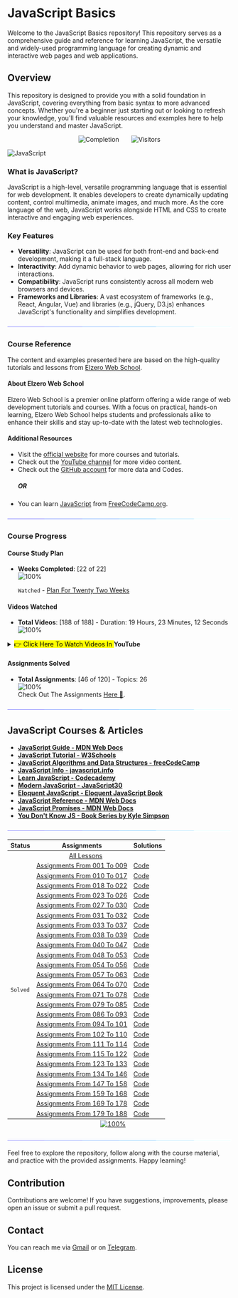 # JavaScript Basics

Welcome to the JavaScript Basics repository! This repository serves as a comprehensive guide and reference for learning JavaScript, the versatile and widely-used programming language for creating dynamic and interactive web pages and web applications.

## Overview

This repository is designed to provide you with a solid foundation in JavaScript, covering everything from basic syntax to more advanced concepts. Whether you're a beginner just starting out or looking to refresh your knowledge, you'll find valuable resources and examples here to help you understand and master JavaScript.

<p align="center">
  <img src="https://img.shields.io/badge/Completion-99%25-blue" alt="Completion">&nbsp;&nbsp;&nbsp;&nbsp;&nbsp;&nbsp;
  <img src="https://visitor-badge.laobi.icu/badge?page_id=AllamF5JJavaScript_Course" alt="Visitors"/>
</p>

![JavaScript](https://github.com/AllamF5J/JavaScript_Course/blob/main/Js_Photo.webp)

### What is JavaScript?

JavaScript is a high-level, versatile programming language that is essential for web development. It enables developers to create dynamically updating content, control multimedia, animate images, and much more. As the core language of the web, JavaScript works alongside HTML and CSS to create interactive and engaging web experiences.

### Key Features

- **Versatility**: JavaScript can be used for both front-end and back-end development, making it a full-stack language.
- **Interactivity**: Add dynamic behavior to web pages, allowing for rich user interactions.
- **Compatibility**: JavaScript runs consistently across all modern web browsers and devices.
- **Frameworks and Libraries**: A vast ecosystem of frameworks (e.g., React, Angular, Vue) and libraries (e.g., jQuery, D3.js) enhances JavaScript's functionality and simplifies development.

<img src="https://github.com/AllamF5J/AllamF5J/blob/main/images/neon.gif">

### Course Reference

The content and examples presented here are based on the high-quality tutorials and lessons from [Elzero Web School](https://elzero.org).

#### About Elzero Web School

Elzero Web School is a premier online platform offering a wide range of web development tutorials and courses. With a focus on practical, hands-on learning, Elzero Web School helps students and professionals alike to enhance their skills and stay up-to-date with the latest web technologies.

#### Additional Resources

- Visit the [official website](https://elzero.org) for more courses and tutorials.
- Check out the [YouTube channel](https://www.youtube.com/@ElzeroWebSchool) for more video content.
- Check out the [GitHub account](https://github.com/ElzeroWebSchool) for more data and Codes.
  <h5>OR</h5>
- You can learn [JavaScript](https://www.youtube.com/watch?v=PkZNo7MFNFg) from [FreeCodeCamp.org](https://www.youtube.com/@freecodecamp).

<img src="https://github.com/AllamF5J/AllamF5J/blob/main/images/neon.gif">

### Course Progress

#### Course Study Plan
- **Weeks Completed**: [22 of 22]  
  ![100%](https://progress-bar.dev/100/?title=Done)

  `Watched` - [Plan For Twenty Two Weeks](https://elzero.org/study/javascript-bootcamp-2021-study-plan/)

#### Videos Watched
- **Total Videos**: [188 of 188] - Duration: 19 Hours, 23 Minutes, 12 Seconds  
  ![100%](https://progress-bar.dev/100/?title=Watched)  

<details>
    <br>
      <summary><mark><span>👉</span> Click Here To Watch Videos In </mark><strong>YouTube</strong></summary>

  <details>
    <summary>
      Week 01 - JavaScript Introduction
    </summary>

  -   `Watched` - 001 => [Introduction & What Is JavaScript ?]()

  -   `Watched` - 002 => [How To Study The Course ?]()

  -   `Watched` - 003 => [Setting Up Environment & Tools]()

  -   `Watched` - 004 => [Work With Chrome Developer Tools]()

  -   `Watched` - 005 => [Where To Put The Code ?]()

  -   `Watched` - 006 => [Comments & Bad Practices]()

  -   `Watched` - 007 => [Output To Screen]()

  -   `Watched` - 008 => [Console Methods And Styling And WebAPI]()

  -   `Watched` - 009 => [What Is ECMAScript ?]()
  </details>

  <details>
    <summary>
      Week 02 - Data Types And Variables
    </summary>

  -   `Watched` - 010 => [Data Types & Typeof Operator]()

  -   `Watched` - 011 => [Variables Introduction]()

  -   `Watched` - 012 => [Identifiers Name Convention & Rules]()

  -   `Watched` - 013 => [Var & Let & Const - Compare]()

  -   `Watched` - 014 => [String Syntax + Character Escape Sequences]()

  -   `Watched` - 015 => [Concatenation]()

  -   `Watched` - 016 => [Template Literals (Template Strings)]()

  -   `Watched` - 017 => [Variable & Concatenation Challenge]()
  </details>

  <details>
    <summary>
      Week 03 - Operators
    </summary>

  -   `Watched` - 018 => [Arithmetic Operators]()

  -   `Watched` - 019 => [Unary Operators & Negation Operators]()

  -   `Watched` - 020 => [Type Coercion]()

  -   `Watched` - 021 => [Assignment Operators]()

  -   `Watched` - 022 => [Operators Challenge]()
  </details>

  <details>
    <summary>
      Week 04 - Numbers & String
    </summary>

  -   `Watched` - 023 => [Number]()

  -   `Watched` - 024 => [Number Methods]()

  -   `Watched` - 025 => [Math Object]()

  -   `Watched` - 026 => [Number Challenge]()

  -   `Watched` - 027 => [String Methods - Part 1]()

  -   `Watched` - 028 => [String Methods - Part 2]()

  -   `Watched` - 029 => [String Methods - Part 3]()

  -   `Watched` - 030 => [String Challenge]()
  </details>

  <details>
    <summary>
      Week 05 - Control Flow
    </summary>

  -   `Watched` - 031 => [Comparison Operators]()

  -   `Watched` - 032 => [Logical Operators]()

  -   `Watched` - 033 => [If Conditions]()

  -   `Watched` - 034 => [Nested If Conditions]()

  -   `Watched` - 035 => [Conditional (Ternary) Operator]()

  -   `Watched` - 036 => [Nullish Coalescing Operator & Logical Or]()

  -   `Watched` - 037 => [If Condition Challenge]()

  -   `Watched` - 038 => [Switch Statement]()

  -   `Watched` - 039 => [Switch & If Challenges]()
  </details>

  <details>
    <summary>
      Week 06 - Array
    </summary>

  -   `Watched` - 040 => [Array Big Introduction]()

  -   `Watched` - 041 => [Using Length With Array]()

  -   `Watched` - 042 => [Adding And Removing From Array]()

  -   `Watched` - 043 => [Searching Array]()

  -   `Watched` - 044 => [Sorting Array]()

  -   `Watched` - 045 => [Slicing Array]()

  -   `Watched` - 046 => [Joining Arrays]()

  -   `Watched` - 047 => [Array Challenge]()
  </details>

  <details>
    <summary>
      Week 07 - Loops
    </summary>

  -   `Watched` - 048 => [Loop - For & Concept Of Loop]()

  -   `Watched` - 049 => [Loop On Sequences]()

  -   `Watched` - 050 => [Nested Loop & Training]()

  -   `Watched` - 051 => [Loop Control - Break & Continue & Label]()

  -   `Watched` - 052 => [Loop - For - Advanced Examples]()

  -   `Watched` - 053 => [Practice - Add Products To Page]()

  -   `Watched` - 054 => [Loop - While]()

  -   `Watched` - 055 => [Loop - Do While]()
      
  -   `Watched` - 056 => [Loop Challenge]()
  </details>
  <details>
    <summary>
      Weeks 08 & 09 - Functions & Scope
    </summary>

  -   `Watched` - 057 => [Function - Intro & Basic Usage]()

  -   `Watched` - 058 => [Function - Advanced Example]()

  -   `Watched` - 059 => [Function - return Statement & Use Cases]()

  -   `Watched` - 060 => [Function - Default Parameter]()

  -   `Watched` - 061 => [Function - Rest Parameter]()

  -   `Watched` - 062 => [Practice - Ultimate Function]()

  -   `Watched` - 063 => [Random Arguments Function Challenge]()

  -   `Watched` - 064 => [Anonymous Function & Use Cases]()

  -   `Watched` - 065 => [Return Nested Function]()

  -   `Watched` - 066 => [Arrow Function Syntax]()

  -   `Watched` - 067 => [Scope - Global & Local]()

  -   `Watched` - 068 => [Scope - Block]()

  -   `Watched` - 069 => [Scope - Lexical (Static)]()

  -   `Watched` - 070 => [Arrow Function Challenge]()
  </details>

  <details>
    <summary>
      Week 10 - Higher Order Functions
    </summary>

  -   `Watched` - 071 => [Higher Order Functions – Map]()

  -   `Watched` - 072 => [Higher Order Functions – Map Practice]()

  -   `Watched` - 073 => [Higher Order Functions – Filter]()

  -   `Watched` - 074 => [Higher Order Functions – Filter Practice]()

  -   `Watched` - 075 => [Higher Order Functions - Reduce]()

  -   `Watched` - 076 => [Higher Order Functions – Reduce Practice]()

  -   `Watched` - 077 => [Higher Order Functions – ForEach & Practice]()

  -   `Watched` - 078 => [Higher Order Functions Challenge]()
  </details>

  <details>
    <summary>
      Week 11 - Objects
    </summary>

  -   `Watched` - 079 => [Object Introduction]()

  -   `Watched` - 080 => [Accessing Object With Dot Notation vs Bracket Notation]()

  -   `Watched` - 081 => [Nested Object & Advanced Examples]()

  -   `Watched` - 082 => [Create Object With New Keyword]()

  -   `Watched` - 083 => [This Keyword]()

  -   `Watched` - 084 => [Create Object With Create Method]()

  -   `Watched` - 085 => [Create Object With Assign Method]()
  </details>

  <details>
    <summary>
      Weeks 12 & 13 - Document Object Model [DOM]
    </summary>

  -   `Watched` - 086 => [What Is DOM ? & Selecting Elements]()

  -   `Watched` - 087 => [Get & Set Elements Content And Attributes]()

  -   `Watched` - 088 => [Check Attributes & Examples]()

  -   `Watched` - 089 => [Create & Append Elements]()

  -   `Watched` - 090 => [Practice - Product With Heading & Paragraph]()

  -   `Watched` - 091 => [Deal With Children]()

  -   `Watched` - 092 => [DOM Events]()

  -   `Watched` - 093 => [Validate Form & Prevent Default]()

  -   `Watched` - 094 => [Events Simulation - Click, Focus, Blur]()

  -   `Watched` - 095 => [ClassList Object & Methods]()

  -   `Watched` - 096 => [CSS Styling & Stylesheets]()

  -   `Watched` - 097 => [Before, After, Prepend, Append, Remove]()

  -   `Watched` - 098 => [DOM Traversing]()

  -   `Watched` - 099 => [DOM Cloning]()

  -   `Watched` - 100 => [Add Event Listener & Event Target]()

  -   `Watched` - 101 => [DOM Challenge]()
  </details>

  <details>
    <summary>
      Week 14 & 15 - Browser Object Model [BOM]
    </summary>

  -   `Watched` - 102 => [What Is BOM ?]()

  -   `Watched` - 103 => [Alert & Confirm & Prompt]()

  -   `Watched` - 104 => [setTimeout & clearTimeout]()

  -   `Watched` - 105 => [setInterval & clearInterval]()

  -   `Watched` - 106 => [Window Location Object]()

  -   `Watched` - 107 => [Window Open & Close]()

  -   `Watched` - 108 => [Window History Object]()

  -   `Watched` - 109 => [Scroll, ScrollTo, ScrollBy, Focus, Print, Stop]()

  -   `Watched` - 110 => [Practice - Scroll To Top Using ScrollY]()

  -   `Watched` - 111 => [Local Storage]()

  -   `Watched` - 112 => [Practice - Local Storage Color App]()

  -   `Watched` - 113 => [Session Storage & Use Cases]()

  -   `Watched` - 114 => [BOM Challenge]()
  </details>

  <details>
    <summary>
      Week 16 - Destructuring
    </summary>

  -   `Watched` - 115 => [Destructuring Arrays - Part 1]()

  -   `Watched` - 116 => [Destructuring Arrays - Part 2]()

  -   `Watched` - 117 => [Destructuring Arrays - Part 3 - Swap Variables]()

  -   `Watched` - 118 => [Destructuring Object - Part 1]()

  -   `Watched` - 119 => [Destructuring Object - Part 2]()

  -   `Watched` - 120 => [Destructuring Function Parameters]()

  -   `Watched` - 121 => [Destructuring Mixed Content]()

  -   `Watched` - 122 => [Destructuring Challenge]()
  </details>

  <details>
      <summary>
          Week 17 - More Methods & New Data Types
      </summary>

  -   `Watched` - 123 => [Set Data Type & Methods]()

  -   `Watched` - 124 => [Set vs WeakSet & Garbage Collector]()

  -   `Watched` - 125 => [Map Data Type vs Object]()

  -   `Watched` - 126 => [Map Methods]()

  -   `Watched` - 127 => [Map vs WeakMap]()

  -   `Watched` - 128 => [Array.from Method]()

  -   `Watched` - 129 => [Array.copyWithin Method]()

  -   `Watched` - 130 => [Array.some Method]()

  -   `Watched` - 131 => [Array.every Method]()

  -   `Watched` - 132 => [Spread Syntax & Use Cases]()

  -   `Watched` - 133 => [Map & Set Challenge]()
  </details>

  <details>
    <summary>
      Week 18 - Regular Expressions
    </summary>

  -   `Watched` - 134 => [Introduction & What is Regular Expression ?]()

  -   `Watched` - 135 => [RegExp Modifiers]()

  -   `Watched` - 136 => [RegExp Ranges - Part 1]()

  -   `Watched` - 137 => [RegExp Ranges - Part 2]()

  -   `Watched` - 138 => [RegExp Character Classes - Part 1]()

  -   `Watched` - 139 => [RegExp Character Classes - Part 2]()

  -   `Watched` - 140 => [RegExp Quantifiers - Part 1]()

  -   `Watched` - 141 => [RegExp Quantifiers - Part 2]()

  -   `Watched` - 142 => [RegExp Quantifiers - Part 3]()

  -   `Watched` - 143 => [Replace With The RegExp Pattern]()

  -   `Watched` - 144 => [Form Validation Practice]()

  -   `Watched` - 145 => [Test Your RegExp and Discussions]()

  -   `Watched` - 146 => [RegExp Challenge]()
  </details>

  <details>
    <summary>
      Week 19 - Object Oriented Programming
    </summary>

  -   `Watched` - 147 => [Object Oriented Programming Introduction]()

  -   `Watched` - 148 => [Constructor Function Introduction]()

  -   `Watched` - 149 => [Constructor Function New Syntax]()

  -   `Watched` - 150 => [Constructor Function Deal With Properties & Methods]()

  -   `Watched` - 151 => [Constructor Function Update Properties & Built In Constructors]()

  -   `Watched` - 152 => [Class Static Properties & Methods]()

  -   `Watched` - 153 => [Class Inheritance]()

  -   `Watched` - 154 => [Class Encapsulation]()

  -   `Watched` - 155 => [Prototype Introduction]()

  -   `Watched` - 156 => [Add To Prototype Chain]()

  -   `Watched` - 157 => [Object Meta Data & Descriptor - Part 1]()

  -   `Watched` - 158 => [Object Meta Data & Descriptor - Part 2]()
  </details>

  <details>
    <summary>
      Week 20 - Date, Time, Generators & Modules
    </summary>

  -   `Watched` - 159 => [Date & Time Introduction]()

  -   `Watched` - 160 => [Get Date & Time]()

  -   `Watched` - 161 => [Set Date & Time]()

  -   `Watched` - 162 => [Formatting Date & Time]()

  -   `Watched` - 163 => [Tracking Operations Time]()

  -   `Watched` - 164 => [Generators Function Introduction]()

  -   `Watched` - 165 => [Delegate Generators]()

  -   `Watched` - 166 => [Generate Infinite Numbers]()

  -   `Watched` - 167 => [Modules Import & Export]()

  -   `Watched` - 168 => [Named vs Default Export & Import All]()
  </details>

  <details>
    <summary>
      Week 21 - Asynchronous Programming and JSON & AJAX
    </summary>

  -   `Watched` - 169 => [Introduction & What Is JSON ?]()

  -   `Watched` - 170 => [JSON Syntax & Compare With JS Object]()

  -   `Watched` - 171 => [What Is API ?]()

  -   `Watched` - 172 => [Parse & Stringify]()

  -   `Watched` - 173 => [Asynchronous Programming vs Synchronous Programming]()

  -   `Watched` - 174 => [CallStack & Web API]()

  -   `Watched` - 175 => [Event Loop & Callback Queue]()

  -   `Watched` - 176 => [What Is AJAX & Network Information]()

  -   `Watched` - 177 => [Request & Response From Real API]()

  -   `Watched` - 178 => [Loop On API Data]()
  </details>

  <details>
      <summary>
          Week 22 - Promises & APIs & Training
      </summary>

  -   `Watched` - 179 => [Callback Hell Or Pyramid Of Doom]()

  -   `Watched` - 180 => [Promise Intro & Syntax]()

  -   `Watched` - 181 => [Promise - Then & Catch & Finally]()

  -   `Watched` - 182 => [Promise & XHR]()

  -   `Watched` - 183 => [Fetch API]()

  -   `Watched` - 184 => [Promise - All & AllSettled & Race]()

  -   `Watched` - 185 => [Async & Training]()

  -   `Watched` - 186 => [Await & Training]()

  -   `Watched` - 187 => [Fetch - Try & Catch & Finally]()

  -   `Watched` - 188 => [The End & Advices]()
  </details>

</details>

#### Assignments Solved
- **Total Assignments**: [46 of 120] - Topics: 26  
  ![100%](https://progress-bar.dev/100/?title=Solved)  
  Check Out The Assignments [Here 🤏](https://elzero.org/category/assignments/javascript-bootcamp-assignments/).
  
<img src="https://github.com/AllamF5J/AllamF5J/blob/main/images/neon.gif">

## JavaScript Courses & Articles
- **[JavaScript Guide - MDN Web Docs](https://developer.mozilla.org/en-US/docs/Web/JavaScript/Guide)**
- **[JavaScript Tutorial - W3Schools](https://www.w3schools.com/js/)**
- **[JavaScript Algorithms and Data Structures - freeCodeCamp](https://www.freecodecamp.org/learn/javascript-algorithms-and-data-structures/)**
- **[JavaScript Info - javascript.info](https://javascript.info/)**
- **[Learn JavaScript - Codecademy](https://www.codecademy.com/learn/introduction-to-javascript)**
- **[Modern JavaScript - JavaScript30](https://javascript30.com/)**
- **[Eloquent JavaScript - Eloquent JavaScript Book](https://eloquentjavascript.net/)**
- **[JavaScript Reference - MDN Web Docs](https://developer.mozilla.org/en-US/docs/Web/JavaScript/Reference)**
- **[JavaScript Promises - MDN Web Docs](https://developer.mozilla.org/en-US/docs/Web/JavaScript/Guide/Using_promises)**
- **[You Don't Know JS - Book Series by Kyle Simpson](https://github.com/getify/You-Dont-Know-JS)**
    
<img src="https://github.com/AllamF5J/AllamF5J/blob/main/images/neon.gif">
<table border="0" cellpadding="0" cellspacing="0">
  <thead>
    <tr>
      <th>Status</th>
      <th>Assignments</th>
      <th>Solutions</th>
    </tr>
  </thead>
  <tbody>
      <tr>
      <td colspan="3">
        &nbsp;&nbsp;&nbsp;&nbsp;&nbsp;&nbsp;&nbsp;&nbsp;&nbsp;&nbsp;&nbsp;&nbsp;&nbsp;&nbsp;&nbsp;&nbsp;&nbsp;
        &nbsp;&nbsp;&nbsp;&nbsp;&nbsp;&nbsp;&nbsp;&nbsp;&nbsp;&nbsp;&nbsp;&nbsp;&nbsp;&nbsp;&nbsp;&nbsp;
      <a href="https://github.com/AllamF5J/JavaScript_Bootcamp/tree/main/00%20-%20Lessons">All Lessons</a></td>
    </tr>
    <tr>
      <td rowspan="26"><code>Solved</code></td>
      <td><a href="https://elzero.org/javascript-bootcamp-assignments-lesson-from-001-to-009/">Assignments From 001 To 009</a></td>
      <td><a href="https://github.com/AllamF5J/JavaScript_Bootcamp/tree/main/01%20-%20Introduction%20001%20~%20009">Code</a></td>
    </tr>
    <tr>
      <td><a href="https://elzero.org/javascript-bootcamp-assignments-lesson-from-010-to-017/">Assignments From 010 To 017</a></td>
      <td><a href="https://github.com/AllamF5J/JavaScript_Bootcamp/tree/main/02%20-%20Data%20Types%20And%20Variables%20010%20~%20017">Code</a></td>
    </tr>
    <tr>
      <td><a href="https://elzero.org/javascript-bootcamp-assignments-lesson-from-018-to-022/">Assignments From 018 To 022</a></td>
      <td><a href="https://github.com/AllamF5J/JavaScript_Bootcamp/tree/main/03%20-%20Operators%20018%20~%20022">Code</a></td>
    </tr>
    <tr>
      <td><a href="https://elzero.org/javascript-bootcamp-assignments-lesson-from-023-to-026/">Assignments From 023 To 026</a></td>
      <td><a href="https://github.com/AllamF5J/JavaScript_Bootcamp/tree/main/04%20-%20Numbers%20023%20~%20026">Code</a></td>
    </tr>
    <tr>
      <td><a href="https://elzero.org/javascript-bootcamp-assignments-lesson-from-027-to-030/">Assignments From 027 To 030</a></td>
      <td><a href="https://github.com/AllamF5J/JavaScript_Bootcamp/tree/main/05%20-%20Strings%20And%20Methods%20027%20~%20030">Code</a></td>
    </tr>
    <tr>
      <td><a href="https://elzero.org/javascript-bootcamp-assignments-lesson-from-031-to-032/">Assignments From 031 To 032</a></td>
      <td><a href="https://github.com/AllamF5J/JavaScript_Bootcamp/tree/main/06%20-%20Comparison%20%26%20Logical%20Operators%20031%20~%20032">Code</a></td>
    </tr>
    <tr>
      <td><a href="https://elzero.org/javascript-bootcamp-assignments-lesson-from-033-to-037/">Assignments From 033 To 037</a></td>
      <td><a href="https://github.com/AllamF5J/JavaScript_Bootcamp/tree/main/07%20-%20If%20Condition%20033%20~%20037">Code</a></td>
    </tr>
    <tr>
      <td><a href="https://elzero.org/javascript-bootcamp-assignments-lesson-from-038-to-039/">Assignments From 038 To 039</a></td>
      <td><a href="https://github.com/AllamF5J/JavaScript_Bootcamp/tree/main/08%20-%20Switch%20Statement%20038%20~%20039">Code</a></td>
    </tr>
    <tr>
      <td><a href="https://elzero.org/javascript-bootcamp-assignments-lesson-from-040-to-047/">Assignments From 040 To 047</a></td>
      <td><a href="https://github.com/AllamF5J/JavaScript_Bootcamp/tree/main/09%20-%20Arrays%20And%20Methods%20040%20~%20047">Code</a></td>
    </tr>
    <tr>
      <td><a href="https://elzero.org/javascript-bootcamp-assignments-lesson-from-048-to-053/">Assignments From 048 To 053</a></td>
      <td><a href="https://github.com/AllamF5J/JavaScript_Bootcamp/tree/main/10%20-%20Loop%20-%20For%20048%20~%20053">Code</a></td>
    </tr>
    <tr>
      <td><a href="https://elzero.org/javascript-bootcamp-assignments-lesson-from-054-to-056/">Assignments From 054 To 056</a></td>
      <td><a href="https://github.com/AllamF5J/JavaScript_Bootcamp/tree/main/11%20-%20Loop%20-%20While%20054%20~%20056">Code</a></td>
    </tr>
    <tr>
      <td><a href="https://elzero.org/javascript-bootcamp-assignments-lesson-from-057-to-063/">Assignments From 057 To 063</a></td>
      <td><a href="https://github.com/AllamF5J/JavaScript_Bootcamp/tree/main/12%20-%20Function%20And%20Parameters%20057%20~%20063">Code</a></td>
    </tr>
    <tr>
      <td><a href="https://elzero.org/javascript-bootcamp-assignments-lesson-from-064-to-070/">Assignments From 064 To 070</a></td>
      <td><a href="https://github.com/AllamF5J/JavaScript_Bootcamp/tree/main/13%20-%20Function%20And%20Scopes%20064%20~%20070">Code</a></td>
    </tr>
    <tr>
      <td><a href="https://elzero.org/javascript-bootcamp-assignments-lesson-from-071-to-078/">Assignments From 071 To 078</a></td>
      <td><a href="https://github.com/AllamF5J/JavaScript_Bootcamp/tree/main/14%20-%20Higher%20Order%20Functions%20071%20~%20078">Code</a></td>
    </tr>
    <tr>
      <td><a href="https://elzero.org/javascript-bootcamp-assignments-lesson-from-079-to-085/">Assignments From 079 To 085</a></td>
      <td><a href="https://github.com/AllamF5J/JavaScript_Bootcamp/tree/main/15%20-%20Objects%20And%20Methods%20079%20~%20085">Code</a></td>
    </tr>
    <tr>
      <td><a href="https://elzero.org/javascript-bootcamp-assignments-lesson-from-086-to-093/">Assignments From 086 To 093</a></td>
      <td><a href="https://github.com/AllamF5J/JavaScript_Bootcamp/tree/main/16%20-%20Document%20Object%20Model%20086%20~%20093">Code</a></td>
    </tr>
    <tr>
      <td><a href="https://elzero.org/javascript-bootcamp-assignments-lesson-from-094-to-101/">Assignments From 094 To 101</a></td>
      <td><a href="https://github.com/AllamF5J/JavaScript_Bootcamp/tree/main/17%20-%20Document%20Object%20Model%20094%20~%20101">Code</a></td>
    </tr>
    <tr>
      <td><a href="https://elzero.org/javascript-bootcamp-assignments-lesson-from-102-to-110/">Assignments From 102 To 110</a></td>
      <td><a href="https://github.com/AllamF5J/JavaScript_Bootcamp/tree/main/18%20-%20Browser%20Object%20Model%20102%20~%20110">Code</a></td>
    </tr>
    <tr>
      <td><a href="https://elzero.org/javascript-bootcamp-assignments-lesson-from-111-to-114/">Assignments From 111 To 114</a></td>
      <td><a href="https://github.com/AllamF5J/JavaScript_Bootcamp/tree/main/19%20-%20Local%20Storage%20111%20~%20114">Code</a></td>
    </tr>
    <tr>
      <td><a href="https://elzero.org/javascript-bootcamp-assignments-lesson-from-115-to-122/">Assignments From 115 To 122</a></td>
      <td><a href="https://github.com/AllamF5J/JavaScript_Bootcamp/tree/main/20%20-%20Destructuring%20115%20~%20122">Code</a></td>
    </tr>
    <tr>
      <td><a href="https://elzero.org/javascript-bootcamp-assignments-lesson-from-123-to-133/">Assignments From 123 To 133</a></td>
      <td><a href="https://github.com/AllamF5J/JavaScript_Bootcamp/tree/main/21%20-%20Map%20And%20Set%20123%20~%20133">Code</a></td>
    </tr>
    <tr>
      <td><a href="https://elzero.org/javascript-bootcamp-assignments-lesson-from-134-to-146/">Assignments From 134 To 146</a></td>
      <td><a href="https://github.com/AllamF5J/JavaScript_Bootcamp/tree/main/22%20-%20Regular%20Expression%20134%20~%20146">Code</a></td>
    </tr>
    <tr>
      <td><a href="https://elzero.org/javascript-bootcamp-assignments-lesson-from-147-to-158/">Assignments From 147 To 158</a></td>
      <td><a href="https://github.com/AllamF5J/JavaScript_Bootcamp/tree/main/23%20-%20Object%20Oriented%20Programming%20147%20~%20158">Code</a></td>
    </tr>
    <tr>
      <td><a href="https://elzero.org/javascript-bootcamp-assignments-lesson-from-159-to-168/">Assignments From 159 To 168</a></td>
      <td><a href="https://github.com/AllamF5J/JavaScript_Bootcamp/tree/main/24%20-%20Date%2C%20Generators%2C%20Modules%20159%20~%20168">Code</a></td>
    </tr>
    <tr>
      <td><a href="https://elzero.org/javascript-bootcamp-assignments-lesson-from-169-to-178/">Assignments From 169 To 178</a></td>
      <td><a href="https://github.com/AllamF5J/JavaScript_Bootcamp/tree/main/25%20-%20AJAX%20And%20JSON%20169%20~%20178">Code</a></td>
    </tr>
    <tr>
      <td><a href="https://elzero.org/javascript-bootcamp-assignments-lesson-from-179-to-188/">Assignments From 179 To 188</a></td>
      <td><a href="https://github.com/AllamF5J/JavaScript_Bootcamp/tree/main/26%20-%20Promises%20179%20~%20188">Code</a></td>
    </tr>
  </tbody>
  <tfoot>
    <tr>
      <td colspan="3" style="text-align: center;">
          &nbsp;&nbsp;&nbsp;&nbsp;&nbsp;&nbsp;&nbsp;&nbsp;&nbsp;&nbsp;&nbsp;&nbsp;&nbsp;&nbsp;&nbsp;
          &nbsp;&nbsp;&nbsp;&nbsp;&nbsp;&nbsp;&nbsp;&nbsp;&nbsp;&nbsp;&nbsp;&nbsp;&nbsp;&nbsp;&nbsp;
        <a href="https://progress-bar.dev/100/?title=Done">
          <img src="https://progress-bar.dev/100/?title=Done" alt="100%">
        </a>
      </td>
    </tr>
  </tfoot>
</table>

<img src="https://github.com/AllamF5J/AllamF5J/blob/main/images/neon.gif">

Feel free to explore the repository, follow along with the course material, and practice with the provided assignments. Happy learning!

## Contribution
Contributions are welcome! If you have suggestions, improvements, please open an issue or submit a pull request.

## Contact
You can reach me via [Gmail](mailto:lamahmd122@gmail.com) or on [Telegram](http://t.me/GziXnine).


## License
This project is licensed under the [MIT License](LICENSE).
